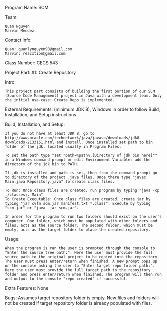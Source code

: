 Program Name: SCM

Team: 
	
	Quan Nguyen
	Marvin Mendez

Contact Info: 
	
	Quan: quanlynguyen90@gmail.com
	Marvin: reacxtion@gmail.com

Class Number: CECS 543

Project Part: #1: Create Repository

Intro:

	This project part consists of building the first portion of our SCM (Source Code Management) project in Java with a development team. Only the initial use-case: Create Repo is implemented.

External Requirements: (minimum JDK 8), Windows in order to follow Build, Installation, and Setup instructions

Build, Installation, and Setup:

	If you do not have at least JDK 8, go to http://www.oracle.com/technetwork/java/javase/downloads/jdk8-downloads-2133151.html and install. Once installed set path to bin folder of the jdk, located usually in Program Files.
	
	To set the path type "set "path=%path%;[Directory of jdk bin here]"" in a Windows command prompt or edit Environment Variables add the directory of the jdk bin to PATH. 
	 
	If jdk is installed and path is set, then from the command prompt go to directory of the project .java files. Once there type "javac Main.java Repository.java" to create class files.
	
	To Run: Once class files are created, run program by typing "java -cp ./classes;. Main"
	To Create Executable: Once class files are created, create jar by typing "jar cvfm scm.jar manifest.txt *.class". Execute by typing "scm.jar" or "java -jar scm.jar".

	In order for the program to run two folders should exist on the user's computer. One folder, which must be populated with other folders and files, acts as the source folder. The second folder, which must be empty, acts as the target folder to place the created repository.


Usage:

	When the program is ran the user is prompted through the console to "Enter the source tree path:". Here the user must provide the full source path to the original project to be copied into the repository. The user must press enter/return when finished. A new prompt pops up on the console asking the user to "Enter target repo folder path:". Here the user must provide the full target path to the repository folder and press enter/return when finished. The program will then run and output to the console "repo created" if successful.

Extra Features: None

Bugs: Assumes target repository folder is empty. New files and folders will not be created if target repository folder is already populated with files. 